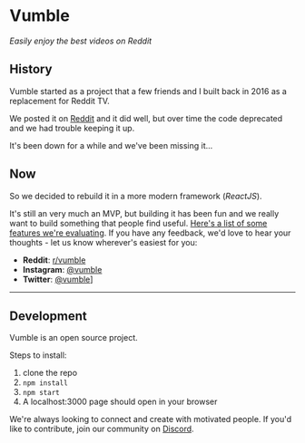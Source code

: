 # Vumble
_Easily enjoy the best videos on Reddit_

## History
Vumble started as a project that a few friends and I built back in 2016 as a replacement for Reddit TV. 

We posted it on [Reddit]((https://www.reddit.com/r/Entrepreneur/comments/3savcn/we_revamped_reddittv_and_its_just_the_beginning/)) and it did well, but over time the code deprecated and we had trouble keeping it up. 

It's been down for a while and we've been missing it... 

## Now
So we decided to rebuild it in a more modern framework (*ReactJS*). 

It's still an very much an MVP, but building it has been fun and we really want to build something that people find useful. [Here's a list of some features we're evaluating](https://github.com/rtluu/vumble2/projects/1). If you have any feedback, we'd love to hear your thoughts - let us know wherever's easiest for you:

- **Reddit**: [r/vumble](https://www.reddit.com/r/vumble/)
- **Instagram**: [@vumble](https://instagram.com/vumble)
- **Twitter**: [@vumble](https://twitter.com/vumble)]

---

## Development 
Vumble is an open source project.

Steps to install:
1. clone the repo
1. `npm install`
1. `npm start`
1. A localhost:3000 page should open in your browser

We're always looking to connect and create with motivated people. If you'd like to contribute, join our community on [Discord](https://discord.gg/fJjYyXR).
